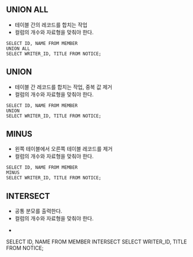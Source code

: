 ## UNION ALL
* 테이블 간의 레코드를 합치는 작업
* 컬럼의 개수와 자료형을 맞춰야 한다.
~~~
SELECT ID, NAME FROM MEMBER 
UNION ALL
SELECT WRITER_ID, TITLE FROM NOTICE;
~~~

## UNION
* 테이블 간 레코드를 합치는 작업, 중복 값 제거
* 컬럼의 개수와 자료형을 맞춰야 한다.
~~~
SELECT ID, NAME FROM MEMBER 
UNION 
SELECT WRITER_ID, TITLE FROM NOTICE;
~~~

## MINUS
* 왼쪽 테이블에서 오른쪽 테이블 레코드를 제거
* 컬럼의 개수와 자료형을 맞춰야 한다.
~~~
SELECT ID, NAME FROM MEMBER 
MINUS
SELECT WRITER_ID, TITLE FROM NOTICE;
~~~

## INTERSECT
* 공통 분모를 출력한다.
* 컬럼의 개수와 자료형을 맞춰야 한다.
* ~~~
SELECT ID, NAME FROM MEMBER 
INTERSECT
SELECT WRITER_ID, TITLE FROM NOTICE;
~~~
